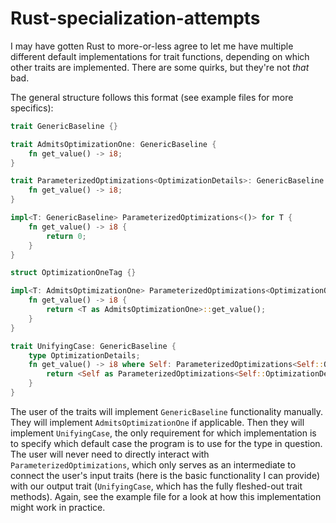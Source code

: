 # Rust-specialization-attempts
I may have gotten Rust to more-or-less agree to let me have multiple different default implementations for trait functions, depending on which other traits are implemented. There are some quirks, but they're not *that* bad. 

The general structure follows this format (see example files for more specifics):
```Rust
trait GenericBaseline {}

trait AdmitsOptimizationOne: GenericBaseline {
    fn get_value() -> i8;
}

trait ParameterizedOptimizations<OptimizationDetails>: GenericBaseline {
    fn get_value() -> i8;
}

impl<T: GenericBaseline> ParameterizedOptimizations<()> for T {
    fn get_value() -> i8 {
        return 0;
    }
}

struct OptimizationOneTag {}

impl<T: AdmitsOptimizationOne> ParameterizedOptimizations<OptimizationOneTag> for T {
    fn get_value() -> i8 {
        return <T as AdmitsOptimizationOne>::get_value();
    }
}

trait UnifyingCase: GenericBaseline {
    type OptimizationDetails;
    fn get_value() -> i8 where Self: ParameterizedOptimizations<Self::OptimizationDetails> {
        return <Self as ParameterizedOptimizations<Self::OptimizationDetails>>::get_value()
    }
}
```

The user of the traits will implement `GenericBaseline` functionality manually. They will implement `AdmitsOptimizationOne` if applicable. Then they will implement `UnifyingCase`, the only requirement for which implementation is to specify which default case the program is to use for the type in question. The user will never need to directly interact with `ParameterizedOptimizations`, which only serves as an intermediate to connect the user's input traits (here is the basic functionality I can provide) with our output trait (`UnifyingCase`, which has the fully fleshed-out trait methods). Again, see the example file for a look at how this implementation might work in practice. 
